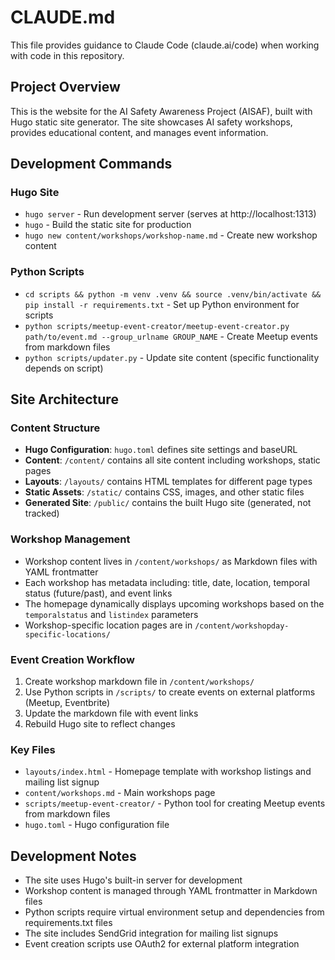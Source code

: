 # CLAUDE.md

This file provides guidance to Claude Code (claude.ai/code) when working with code in this repository.

## Project Overview

This is the website for the AI Safety Awareness Project (AISAF), built with Hugo static site generator. The site showcases AI safety workshops, provides educational content, and manages event information.

## Development Commands

### Hugo Site
- `hugo server` - Run development server (serves at http://localhost:1313)
- `hugo` - Build the static site for production
- `hugo new content/workshops/workshop-name.md` - Create new workshop content

### Python Scripts
- `cd scripts && python -m venv .venv && source .venv/bin/activate && pip install -r requirements.txt` - Set up Python environment for scripts
- `python scripts/meetup-event-creator/meetup-event-creator.py path/to/event.md --group_urlname GROUP_NAME` - Create Meetup events from markdown files
- `python scripts/updater.py` - Update site content (specific functionality depends on script)

## Site Architecture

### Content Structure
- **Hugo Configuration**: `hugo.toml` defines site settings and baseURL
- **Content**: `/content/` contains all site content including workshops, static pages
- **Layouts**: `/layouts/` contains HTML templates for different page types
- **Static Assets**: `/static/` contains CSS, images, and other static files
- **Generated Site**: `/public/` contains the built Hugo site (generated, not tracked)

### Workshop Management
- Workshop content lives in `/content/workshops/` as Markdown files with YAML frontmatter
- Each workshop has metadata including: title, date, location, temporal status (future/past), and event links
- The homepage dynamically displays upcoming workshops based on the `temporalstatus` and `listindex` parameters
- Workshop-specific location pages are in `/content/workshopday-specific-locations/`

### Event Creation Workflow
1. Create workshop markdown file in `/content/workshops/`
2. Use Python scripts in `/scripts/` to create events on external platforms (Meetup, Eventbrite)
3. Update the markdown file with event links
4. Rebuild Hugo site to reflect changes

### Key Files
- `layouts/index.html` - Homepage template with workshop listings and mailing list signup
- `content/workshops.md` - Main workshops page
- `scripts/meetup-event-creator/` - Python tool for creating Meetup events from markdown files
- `hugo.toml` - Hugo configuration file

## Development Notes

- The site uses Hugo's built-in server for development
- Workshop content is managed through YAML frontmatter in Markdown files
- Python scripts require virtual environment setup and dependencies from requirements.txt files
- The site includes SendGrid integration for mailing list signups
- Event creation scripts use OAuth2 for external platform integration
